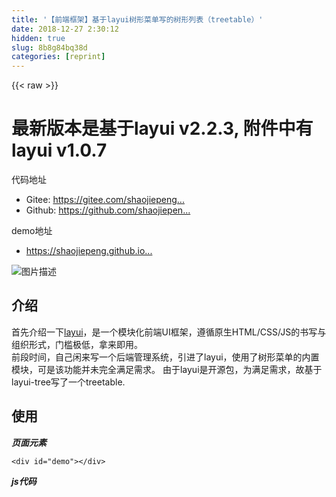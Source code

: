 ```yaml
---
title: '【前端框架】基于layui树形菜单写的树形列表（treetable）' 
date: 2018-12-27 2:30:12
hidden: true
slug: 8b8g84bq38d
categories: [reprint]
---
```


{{< raw >}}

                    
<h1 id="articleHeader0"><strong>最新版本是基于layui v2.2.3, 附件中有layui v1.0.7</strong></h1>
<p>代码地址</p>
<ul>
<li>Gitee:  <a href="https://gitee.com/shaojiepeng/layui-treetable" rel="nofollow noreferrer" target="_blank">https://gitee.com/shaojiepeng...</a>
</li>
<li>Github: <a href="https://github.com/shaojiepeng/layui-treetable" rel="nofollow noreferrer" target="_blank">https://github.com/shaojiepen...</a>
</li>
</ul>
<p>demo地址</p>
<ul><li><a href="https://shaojiepeng.github.io/layui-treetable/demo.html" rel="nofollow noreferrer" target="_blank">https://shaojiepeng.github.io...</a></li></ul>
<p><span class="img-wrap"><img data-src="/img/bVbhxZi?w=967&amp;h=591" src="https://static.alili.tech/img/bVbhxZi?w=967&amp;h=591" alt="图片描述" title="图片描述" style="cursor: pointer; display: inline;"></span></p>
<h2 id="articleHeader1">介绍</h2>
<p>首先介绍一下<a href="http://www.layui.com" rel="nofollow noreferrer" target="_blank">layui</a>，是一个模块化前端UI框架，遵循原生HTML/CSS/JS的书写与组织形式，门槛极低，拿来即用。<br>前段时间，自己闲来写一个后端管理系统，引进了layui，使用了树形菜单的内置模块，可是该功能并未完全满足需求。 由于layui是开源包，为满足需求，故基于layui-tree写了一个treetable.</p>
<h2 id="articleHeader2">使用</h2>
<p><strong><em>页面元素</em></strong></p>
<div class="widget-codetool" style="display:none;">
      <div class="widget-codetool--inner">
      <span class="selectCode code-tool" data-toggle="tooltip" data-placement="top" title="" data-original-title="全选"></span>
      <span type="button" class="copyCode code-tool" data-toggle="tooltip" data-placement="top" data-clipboard-text="<div id=&quot;demo&quot;></div>
" title="" data-original-title="复制"></span>
      <span type="button" class="saveToNote code-tool" data-toggle="tooltip" data-placement="top" title="" data-original-title="放进笔记"></span>
      </div>
      </div><pre class="hljs applescript"><code>&lt;<span class="hljs-keyword">div</span> <span class="hljs-built_in">id</span>=<span class="hljs-string">"demo"</span>&gt;&lt;/<span class="hljs-keyword">div</span>&gt;
</code></pre>
<p><strong><em>js代码</em></strong></p>
<div class="widget-codetool" style="display:none;">
      <div class="widget-codetool--inner">
      <span class="selectCode code-tool" data-toggle="tooltip" data-placement="top" title="" data-original-title="全选"></span>
      <span type="button" class="copyCode code-tool" data-toggle="tooltip" data-placement="top" data-clipboard-text="var layout = [
        {name: '菜单名称', treeNodes: true, headerClass: 'value_col', colClass: 'value_col', style: 'width: 60%'}
];
layui.use(['tree', 'layer', 'form'], function(){
          var layer = layui.layer, $ = layui.jquery;
          var form = layui.form();
      
          layui.treeGird({
            elem: '#demo',   //传入元素选择器
            nodes: [
                      {
                          &quot;id&quot;: &quot;1&quot;,
                          &quot;name&quot;: &quot;父节点1&quot;,
                          &quot;children&quot;: [
                              {
                                  &quot;id&quot;: &quot;11&quot;,
                                  &quot;name&quot;: &quot;子节点11&quot;
                              },
                              {
                                  &quot;id&quot;: &quot;12&quot;,
                                  &quot;name&quot;: &quot;子节点12&quot;
                              }
                          ]
                      },
                      {
                          &quot;id&quot;: &quot;2&quot;,
                          &quot;name&quot;: &quot;父节点2&quot;,
                          &quot;children&quot;: [
                              {
                                  &quot;id&quot;: &quot;21&quot;,
                                  &quot;name&quot;: &quot;子节点21&quot;,
                                  &quot;children&quot;: [
                                      {
                                          &quot;id&quot;: &quot;211&quot;,
                                          &quot;name&quot;: &quot;子节点211&quot;
                                      }
                                  ]
                              }
                          ]
                      }
            ],
            layout:layout
        });
    });
    " title="" data-original-title="复制"></span>
      <span type="button" class="saveToNote code-tool" data-toggle="tooltip" data-placement="top" title="" data-original-title="放进笔记"></span>
      </div>
      </div><pre class="hljs xquery"><code>var layout = [
        {name: <span class="hljs-string">'菜单名称'</span>, treeNodes: true, headerClass: <span class="hljs-string">'value_col'</span>, colClass: <span class="hljs-string">'value_col'</span>, style: <span class="hljs-string">'width: 60%'</span>}
];
layui.use([<span class="hljs-string">'tree'</span>, <span class="hljs-string">'layer'</span>, <span class="hljs-string">'form'</span>], <span class="hljs-keyword">function</span>(){
          var layer = layui.layer, $ = layui.jquery;
          var form = layui.form();
      
          layui.treeGird({
            elem: <span class="hljs-string">'#demo'</span>,   //传入元素选择器
            nodes: [
                      {
                          <span class="hljs-string">"id"</span>: <span class="hljs-string">"1"</span>,
                          <span class="hljs-string">"name"</span>: <span class="hljs-string">"父节点1"</span>,
                          <span class="hljs-string">"children"</span>: [
                              {
                                  <span class="hljs-string">"id"</span>: <span class="hljs-string">"11"</span>,
                                  <span class="hljs-string">"name"</span>: <span class="hljs-string">"子节点11"</span>
                              },
                              {
                                  <span class="hljs-string">"id"</span>: <span class="hljs-string">"12"</span>,
                                  <span class="hljs-string">"name"</span>: <span class="hljs-string">"子节点12"</span>
                              }
                          ]
                      },
                      {
                          <span class="hljs-string">"id"</span>: <span class="hljs-string">"2"</span>,
                          <span class="hljs-string">"name"</span>: <span class="hljs-string">"父节点2"</span>,
                          <span class="hljs-string">"children"</span>: [
                              {
                                  <span class="hljs-string">"id"</span>: <span class="hljs-string">"21"</span>,
                                  <span class="hljs-string">"name"</span>: <span class="hljs-string">"子节点21"</span>,
                                  <span class="hljs-string">"children"</span>: [
                                      {
                                          <span class="hljs-string">"id"</span>: <span class="hljs-string">"211"</span>,
                                          <span class="hljs-string">"name"</span>: <span class="hljs-string">"子节点211"</span>
                                      }
                                  ]
                              }
                          ]
                      }
            ],
            layout:layout
        });
    });
    </code></pre>
<p><strong><em>页面展示</em></strong></p>
<p><span class="img-wrap"><img data-src="/img/bVXI8F?w=589&amp;h=276" src="https://static.alili.tech/img/bVXI8F?w=589&amp;h=276" alt="clipboard.png" title="clipboard.png" style="cursor: pointer;"></span></p>
<p><strong><em>方法 语法：layui.treeGird(options)</em></strong></p>
<p>options是一个对象参数，可支持的key如下表</p>
<p><span class="img-wrap"><img data-src="/img/bVXI8Z?w=859&amp;h=146" src="https://static.alili.tech/img/bVXI8Z?w=859&amp;h=146" alt="clipboard.png" title="clipboard.png" style="cursor: pointer; display: inline;"></span></p>
<p><strong><em>节点数据格式nodes nodes</em></strong></p>
<p><span class="img-wrap"><img data-src="/img/bVXI88?w=830&amp;h=306" src="https://static.alili.tech/img/bVXI88?w=830&amp;h=306" alt="clipboard.png" title="clipboard.png" style="cursor: pointer; display: inline;"></span></p>
<p><strong><em>列表头元素layout layout</em></strong></p>
<p><span class="img-wrap"><img data-src="/img/bVXI9i?w=848&amp;h=236" src="https://static.alili.tech/img/bVXI9i?w=848&amp;h=236" alt="clipboard.png" title="clipboard.png" style="cursor: pointer; display: inline;"></span></p>
<p><strong><em>自定义的render</em></strong></p>
<div class="widget-codetool" style="display:none;">
      <div class="widget-codetool--inner">
      <span class="selectCode code-tool" data-toggle="tooltip" data-placement="top" title="" data-original-title="全选"></span>
      <span type="button" class="copyCode code-tool" data-toggle="tooltip" data-placement="top" data-clipboard-text="var layout = [
    {name: '菜单名称', treeNodes: true, headerClass: 'value_col', colClass: 'value_col', style: 'width: 60%'},
    {name: '操作', headerClass: 'value_col', colClass: 'value_col', style: 'width: 20%', render: function(row) {
        return '<a class=&quot;layui-btn layui-btn-danger layui-btn-mini&quot; onclick=&quot;del('+row.id+')&quot;><i class=&quot;layui-icon&quot;>&amp;#xe640;</i> 删除</a>';   //列渲染
    "}}",
];" title="" data-original-title="复制"></span>
      <span type="button" class="saveToNote code-tool" data-toggle="tooltip" data-placement="top" title="" data-original-title="放进笔记"></span>
      </div>
      </div><pre class="hljs groovy"><code>var layout = [
    {<span class="hljs-string">name:</span> <span class="hljs-string">'菜单名称'</span>, <span class="hljs-string">treeNodes:</span> <span class="hljs-literal">true</span>, <span class="hljs-string">headerClass:</span> <span class="hljs-string">'value_col'</span>, <span class="hljs-string">colClass:</span> <span class="hljs-string">'value_col'</span>, <span class="hljs-string">style:</span> <span class="hljs-string">'width: 60%'</span>},
    {<span class="hljs-string">name:</span> <span class="hljs-string">'操作'</span>, <span class="hljs-string">headerClass:</span> <span class="hljs-string">'value_col'</span>, <span class="hljs-string">colClass:</span> <span class="hljs-string">'value_col'</span>, <span class="hljs-string">style:</span> <span class="hljs-string">'width: 20%'</span>, <span class="hljs-string">render:</span> function(row) {
        <span class="hljs-keyword">return</span> <span class="hljs-string">'&lt;a class="layui-btn layui-btn-danger layui-btn-mini" onclick="del('</span>+row.id+<span class="hljs-string">')"&gt;&lt;i class="layui-icon"&gt;&amp;#xe640;&lt;/i&gt; 删除&lt;/a&gt;'</span>;   <span class="hljs-comment">//列渲染</span>
    "}}",
];</code></pre>
<p><strong><em>效果如下：</em></strong> </p>
<p><span class="img-wrap"><img data-src="/img/bVXJcP?w=1067&amp;h=221" src="https://static.alili.tech/img/bVXJcP?w=1067&amp;h=221" alt="151846_9790e8b3_980808.png" title="151846_9790e8b3_980808.png" style="cursor: pointer; display: inline;"></span></p>
<p>总结 灵感来源layui，感谢layui的开源。</p>

                
{{< /raw >}}

# 版权声明
本文资源来源互联网，仅供学习研究使用，版权归该资源的合法拥有者所有，

本文仅用于学习、研究和交流目的。转载请注明出处、完整链接以及原作者。

原作者若认为本站侵犯了您的版权，请联系我们，我们会立即删除！

## 原文标题
【前端框架】基于layui树形菜单写的树形列表（treetable）

## 原文链接
[https://segmentfault.com/a/1190000011812724](https://segmentfault.com/a/1190000011812724)

